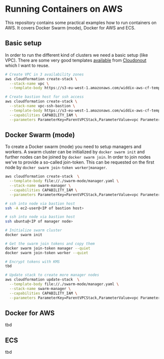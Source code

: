Running Containers on AWS
=========================
This repository contains some practical examples how to run containers on AWS. It covers Docker Swarm (mode), Docker for AWS and ECS.

## Basic setup

In order to run the different kind of clusters we need a basic setup (like VPC). There are some very good templates [available](https://github.com/widdix/aws-cf-templates/tree/master/vpc) from [Cloudonout](https://cloudonout.io) which I want to reuse.


```bash
# Create VPC in 3 availability zones
aws cloudformation create-stack \
  --stack-name vpc \
  --template-body https://s3-eu-west-1.amazonaws.com/widdix-aws-cf-templates/vpc/vpc-3azs.yaml

# Create bastion host for ssh access
aws cloudformation create-stack \
  --stack-name vpc-ssh-bastion \
  --template-body https://s3-eu-west-1.amazonaws.com/widdix-aws-cf-templates/vpc/vpc-ssh-bastion.yaml \
  --capabilities CAPABILITY_IAM \
  --parameters ParameterKey=ParentVPCStack,ParameterValue=vpc ParameterKey=KeyName,ParameterValue=pgarbe
```


## Docker Swarm (mode)
To create a Docker swarm (mode) you need to setup managers and workers. A swarm cluster can be initialized by `docker swarm init` and further nodes can be joined by `docker swarm join`. In order to join nodes we've to provide a so-called join-token. This can be requested on the first node by `docker swarm join-token worker|manager`. 


```bash
aws cloudformation create-stack  \
  --template-body file://./swarm-mode/manager.yaml \
  --stack-name swarm-manager \
  --capabilities CAPABILITY_IAM \
  --parameters ParameterKey=ParentVPCStack,ParameterValue=vpc ParameterKey=ParentSSHBastionStack,ParameterValue=vpc-ssh-bastion ParameterKey=KeyName,ParameterValue=pgarbe ParameterKey=DockerVersion,ParameterValue=1.13.0~rc4 ParameterKey=DockerPreRelease,ParameterValue=true ParameterKey=DesiredInstances,ParameterValue=1

# ssh into node via bastion host
ssh -A ec2-user@<IP of bastion host>

# ssh into node via bastion host
ssh ubuntu@<IP of manager node>

# Initialize swarm cluster
docker swarm init

# Get the swarm join tokens and copy them
docker swarm join-token manager --quiet
docker swarm join-token worker --quiet

# Encrypt tokens with KMS
tbd

# Update stack to create more manager nodes
aws cloudformation update-stack  \
  --template-body file://./swarm-mode/manager.yaml \
  --stack-name swarm-manager \
  --capabilities CAPABILITY_IAM \
  --parameters ParameterKey=ParentVPCStack,ParameterValue=vpc ParameterKey=ParentSSHBastionStack,ParameterValue=vpc-ssh-bastion ParameterKey=KeyName,ParameterValue=pgarbe ParameterKey=DockerVersion,ParameterValue=1.13.0~rc4 ParameterKey=DockerPreRelease,ParameterValue=true ParameterKey=DesiredInstances,ParameterValue=3 ParameterKey=SwarmManagerJoinToken,ParameterValue={KmsEncryptedManagerToken}
```


## Docker for AWS
tbd

## ECS
tbd
